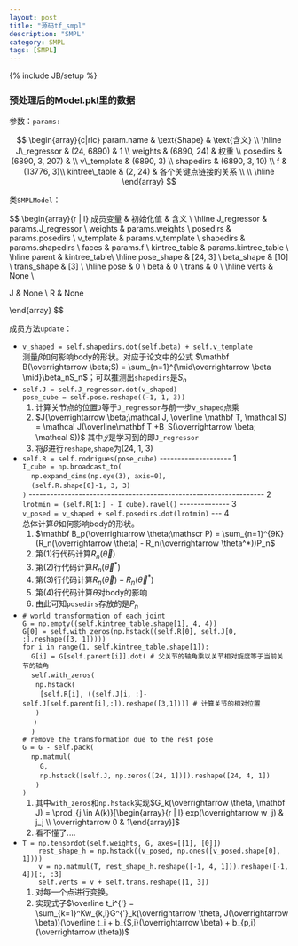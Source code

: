 ```yaml
---
layout: post
title: "源码tf_smpl"
description: "SMPL"
category: SMPL
tags: [SMPL]
---
```


{% include JB/setup %}


### 预处理后的Model.pkl里的数据


参数：`params:`

$$
\begin{array}{c|rlc}
param.name & \text{Shape} & \text{含义}  \\
\hline
J\_regressor & (24, 6890) & 1  \\ 
weights & (6890, 24) & 权重 \\
posedirs & (6890, 3, 207) &  \\
v\_template & (6890, 3) \\
shapedirs & (6890, 3, 10) \\
f & (13776, 3)\\
kintree\_table & (2, 24) & 各个关键点链接的关系 \\
\\
\hline
\end{array}
$$


类`SMPLModel`：

$$
\begin{array}{r | l}
成员变量 & 初始化值 & 含义 \\
\hline
J\_regressor & params.J\_regressor \\
weights & params.weights \\
posedirs & params.posedirs \\
v\_template & params.v\_template \\
shapedirs & params.shapedirs \\
faces & params.f \\
kintree\_table & params.kintree\_table \\
\hline
parent & kintree\_table\\
\hline
pose\_shape & [24, 3] \\
beta\_shape & [10] \\
trans\_shape & [3] \\
\hline
pose & 0 \\
beta & 0 \\
trans & 0 \\
\hline
verts & None \\

J & None \\
R & None

\end{array}
$$


成员方法`update`：
- `v_shaped = self.shapedirs.dot(self.beta) + self.v_template`<br>
     测量$\beta$如何影响body的形状。对应于论文中的公式 $\mathbf B(\overrightarrow \beta;S) = \sum_{n=1}^{\mid\overrightarrow \beta \mid}\beta_nS_n$；可以推测出`shapedirs`是$S_n$
- `self.J = self.J_regressor.dot(v_shaped)`<br>
  `pose_cube = self.pose.reshape((-1, 1, 3))`<br>
    1. 计算关节点的位置`J`等于`J_regressor`与前一步`v_shaped`点乘
    2. $J(\overrightarrow \beta;\mathcal J, \overline \mathbf T, \mathcal S) = \mathcal J(\overline\mathbf T +B_S(\overrightarrow \beta; \mathcal S))$
    其中$\mathcal J$是学习到的即`J_regressor`
    3. 将$\beta$进行`reshape`,`shape`为(24, 1, 3)
- `self.R = self.rodrigues(pose_cube)` -------------------- 1<br>
  `I_cube = np.broadcast_to(`<br>
      &nbsp;&nbsp;&nbsp;&nbsp;`np.expand_dims(np.eye(3), axis=0),`<br>
      &nbsp;&nbsp;&nbsp;&nbsp;`(self.R.shape[0]-1, 3, 3)`<br>
    `)` ------------------------------------------------------------------ 2<br>
    `lrotmin = (self.R[1:] - I_cube).ravel()` -------------- 3<br>
`v_posed = v_shaped + self.posedirs.dot(lrotmin)` --- 4<br>
    总体计算$\theta$如何影响body的形状。<br>
    1. $\mathbf B_p(\overrightarrow \theta;\mathscr P) = \sum_{n=1}^{9K}(R_n(\overrightarrow \theta) - R_n(\overrightarrow \theta^*))P_n$
    2. 第(1)行代码计算$R_n(\overrightarrow \theta)$
    3. 第(2)行代码计算$R_n(\overrightarrow \theta^*)$
    4. 第(3)行代码计算$R_n(\overrightarrow \theta) - R_n(\overrightarrow \theta^*)$
    5. 第(4)行代码计算$\theta$对body的影响
    6. 由此可知`posedirs`存放的是$P_n$
- `# world transformation of each joint`<br>
  `G = np.empty((self.kintree_table.shape[1], 4, 4))`<br>
  `G[0] = self.with_zeros(np.hstack((self.R[0], self.J[0, :].reshape([3, 1]))))`<br>
  `for i in range(1, self.kintree_table.shape[1]):`<br>
&nbsp;&nbsp;&nbsp;&nbsp;`G[i] = G[self.parent[i]].dot( # 父关节的轴角乘以关节相对旋度等于当前关节的轴角`<br>
&nbsp;&nbsp;&nbsp;&nbsp;`self.with_zeros(`<br>
&nbsp;&nbsp;&nbsp;&nbsp;&nbsp;&nbsp;`np.hstack(`<br>
&nbsp;&nbsp;&nbsp;&nbsp;&nbsp;&nbsp;&nbsp;&nbsp;`[self.R[i], ((self.J[i, :]-self.J[self.parent[i],:]).reshape([3,1]))] # 计算关节的相对位置`<br>
&nbsp;&nbsp;&nbsp;&nbsp;&nbsp;&nbsp;`)`<br>
&nbsp;&nbsp;&nbsp;&nbsp;&nbsp;`)`<br>
&nbsp;&nbsp;&nbsp;&nbsp;`)`<br>
    `# remove the transformation due to the rest pose`<br>
`G = G - self.pack(`<br>
&nbsp;&nbsp;&nbsp;&nbsp;`np.matmul(`<br>
&nbsp;&nbsp;&nbsp;&nbsp;&nbsp;&nbsp;&nbsp;&nbsp;`G,`<br>
&nbsp;&nbsp;&nbsp;&nbsp;&nbsp;&nbsp;&nbsp;&nbsp;`np.hstack([self.J, np.zeros([24, 1])]).reshape([24, 4, 1])`<br>
&nbsp;&nbsp;&nbsp;&nbsp;&nbsp;&nbsp;`)`<br>
      `)`<br>
    1. 其中`with_zeros`和`np.hstack`实现$G_k(\overrightarrow \theta, \mathbf J) = \prod_{j \in A(k)}[\begin{array}{r | l} exp(\overrightarrow w_j) & j_j \\ \overrightarrow 0 & 1\end{array}]$
    2. 看不懂了....
- `T = np.tensordot(self.weights, G, axes=[[1], [0]])`<br>
`    rest_shape_h = np.hstack((v_posed, np.ones([v_posed.shape[0], 1])))`<br>
`    v = np.matmul(T, rest_shape_h.reshape([-1, 4, 1])).reshape([-1, 4])[:, :3]`<br>
`    self.verts = v + self.trans.reshape([1, 3])`<br>
    1. 对每一个点进行变换。
    2. 实现式子$\overline t_i^{'} = \sum_{k=1}^Kw_{k,i}G^{'}_k(\overrightarrow \theta, J(\overrightarrow \beta))(\overline t_i + b_{S,i}(\overrightarrow \beta) + b_{p,i}(\overrightarrow \theta))$
    


    